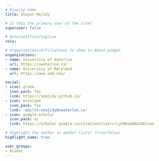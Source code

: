 ```yaml
---
# Display name
title: Shayan Majidy 

# Is this the primary user of the site?
superuser: false

# Role/position/tagline
role: 

# Organizations/Affiliations to show in About widget
organizations:
- name: University of Waterloo
  url: https://uwaterloo.ca/
- name: University of Maryland
  url: https://www.umd.edu/

social:
- icon: globe
  icon_pack: fas
  link: https://smajidy.github.io/
- icon: envelope
  icon_pack: fas
  link: 'mailto:smajidy@uwaterloo.ca'
- icon: google-scholar
  icon_pack: ai
  link: https://scholar.google.ca/citations?user=rLyCWhoAAAAJ&hl=en

# Highlight the author in author lists? (true/false)
highlight_name: true

user_groups:
- Alumni
---
```

